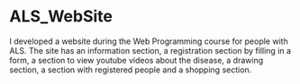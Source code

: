 # ALS_WebSite
I developed a website during the Web Programming course for people with ALS. The site has an information section, a registration section by filling in a form, a section to view youtube videos about the disease, a drawing section, a section with registered people and a shopping section.
